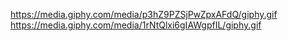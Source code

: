 https://media.giphy.com/media/p3hZ9PZSjPwZpxAFdQ/giphy.gif
https://media.giphy.com/media/1rNtQlxi6gIAWgpfIL/giphy.gif
